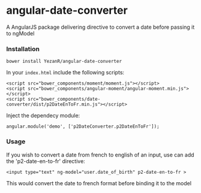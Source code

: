 # angular-date-converter
A AngularJS package delivering directive to convert a date before passing it to ngModel 

### Installation

    bower install YezanR/angular-date-converter

In your `index.html` include the following scripts:

    <script src="bower_components/moment/moment.js"></script>
    <script src="bower_components/angular-moment/angular-moment.min.js"></script>
    <script src="bower_components/date-converter/dist/p2DateEnToFr.min.js"></script>

Inject the dependecy module:

    angular.module('demo', ['p2DateConverter.p2DateEnToFr']);

### Usage

If you wish to convert a date from french to english of an input, use can add the 'p2-date-en-to-fr' directive:

    <input type="text" ng-model="user.date_of_birth" p2-date-en-to-fr >

This would convert the date to french format before binding it to the model